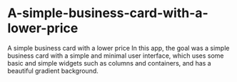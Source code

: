 # A-simple-business-card-with-a-lower-price
A simple business card with a lower price In this app, the goal was a simple business card with a simple and minimal user interface, which uses some basic and simple widgets such as columns and containers, and has a beautiful gradient background.

